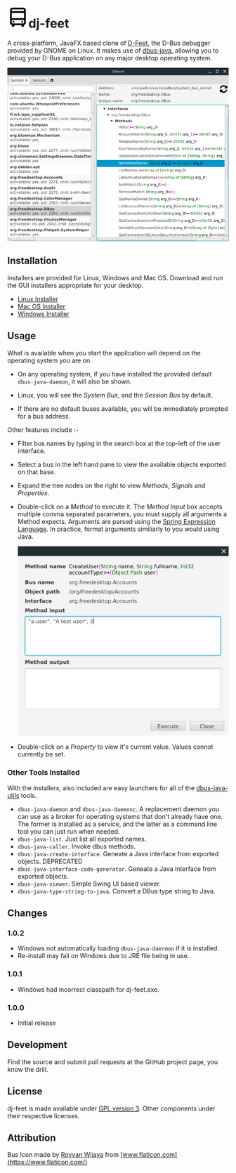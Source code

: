 # ![Bus Icon](src/main/web/bus-small.png  "Bus Icon")dj-feet  

A cross-platform, JavaFX based clone of [D-Feet](https://wiki.gnome.org/Apps/DFeet/), the D-Bus debugger provided by GNOME on Linux. It makes use of [dbus-java](https://github.com/hypfvieh/dbus-java), allowing you to debug your D-Bus application on any major desktop operating system.

![Screenshot](src/main/web/screenshot.png  "Screenshot")

## Installation

Installers are provided for Linux, Windows and Mac OS. Download and run the GUI installers appropriate for your desktop.

 * [Linux Installer](https://github.com/bithatch/dj-feet/releases/download/1.0.1/dj-feet_unix_1_0_1.sh)  
 * [Mac OS Installer](https://github.com/bithatch/dj-feet/releases/download/1.0.1/dj-feet_macos_1_0_1.dmg)  
 * [Windows Installer](https://github.com/bithatch/dj-feet/releases/download/1.0.1/dj-feet_windows-x64_1_0_1.exe)

## Usage

What is available when you start the application will depend on the operating system you are on. 

 * On any operating system, if you have installed the provided default `dbus-java-daemon`, it will also be shown.
 
 * Linux, you will see the *System Bus*, and the *Session Bus* by default. 
 
 * If there are no default buses available, you will be immediately prompted for a bus address.

Other features include :-

 * Filter bus names by typing in the search box at the top-left of the user interface.
 
 * Select a bus in the left hand pane to view the available objects exported on that base.
 
 * Expand the tree nodes on the right to view *Methods*, *Signals* and *Properties*. 
 
 * Double-click on a *Method* to execute it. The *Method Input* box accepts multiple comma separated parameters, you must supply all arguments a Method expects. Arguments are parsed using the [Spring Expression Language](https://docs.spring.io/spring-framework/docs/3.2.x/spring-framework-reference/html/expressions.html). In practice, format arguments similiarly to you would using Java.
   
   ![Execute](src/main/web/execute.png  "Execute")
    
 * Double-click on a *Property* to view it's current value. Values cannot currently be set.

### Other Tools Installed

With the installers, also included are easy launchers for all of the [dbus-java-utils](https://github.com/hypfvieh/dbus-java/tree/master/dbus-java-utils) tools.

 * `dbus-java-daemon` and `dbus-java-daemonc`. A replacement daemon you can use as a broker for operating systems that don't already have one. The former is installed as a service, and the latter as a command line tool you can just run when needed.
 * `dbus-java-list`. Just list all exported names.
 * `dbus-java-caller`. Invoke dbus methods.          
 * `dbus-java-create-interface`. Geneate a Java interface from exported objects. DEPRECATED
 * `dbus-java-interface-code-generator`. Geneate a Java interface from exported objects.
 * `dbus-java-viewer`. Simple Swing UI based viewer.
 * `dbus-java-type-string-to-java`. Convert a DBus type string to Java.
 
## Changes

### 1.0.2

 * Windows not automatically loading `dbus-java-daermon` if it is installed.
 * Re-install may fail on Windows due to JRE file being in use.

### 1.0.1

 * Windows had incorrect classpath for dj-feet.exe.

### 1.0.0

 * Initial release

## Development

Find the source and submit pull requests at the GitHub project page, you know the drill.

## License

dj-feet is made available under [GPL version 3](https://www.gnu.org/licenses/gpl-3.0.en.html). Other components under their respective licenses. 

## Attribution

Bus Icon made by [Royyan Wijaya](https://www.flaticon.com/authors/royyan-wijaya) from [www.flaticon.com](https://www.flaticon.com/)
